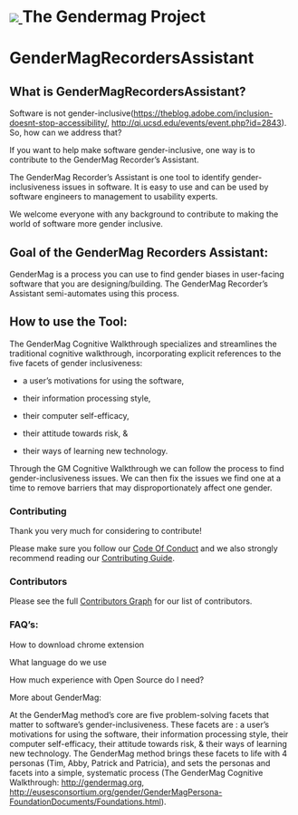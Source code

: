 
<h1>
  <a href="http://gendermag.org" title="Gendermag">
    <img src="http://gendermag.org/images/rsz_profile_pic.png">
  </a>
  The Gendermag Project
</h1>


# GenderMagRecordersAssistant

## What is GenderMagRecordersAssistant?

Software is not gender-inclusive(https://theblog.adobe.com/inclusion-doesnt-stop-accessibility/, http://qi.ucsd.edu/events/event.php?id=2843).  So, how can we address that?  

If you want to help make software gender-inclusive, one way is to contribute to the GenderMag Recorder’s Assistant. 

The GenderMag Recorder’s Assistant is one tool to identify gender-inclusiveness issues in software. It is easy to use and can be used by software engineers to management to usability experts.

We welcome everyone with any background to contribute to making the world of software more gender inclusive.
    

## Goal of the GenderMag Recorders Assistant: 

GenderMag is a process you can use to find gender biases in user-facing software that you are designing/building. The GenderMag Recorder’s Assistant semi-automates using this process.

## How to use the Tool:
The GenderMag Cognitive Walkthrough specializes and streamlines the traditional cognitive walkthrough, incorporating explicit references to the five facets of gender inclusiveness:

- a user’s motivations for using the software,

- their information processing style,

- their computer self-efficacy,

- their attitude towards risk, &

- their ways of learning new technology. 

Through the GM Cognitive Walkthrough we can follow the process to find gender-inclusiveness issues. We can then fix the issues we find one at a time to remove barriers that may disproportionately affect one gender.



### Contributing

Thank you very much for considering to contribute!

Please make sure you follow our [Code Of Conduct]() and we also strongly recommend reading our [Contributing Guide](https://github.com/mendezc1/GenderMagRecordersAssistant/blob/master/Contributing.MD).


### Contributors


Please see the full
[Contributors Graph](https://github.com/mendezc1/GenderMagRecordersAssistant/graphs/contributors) for our
list of contributors.


### FAQ’s:
How to download chrome extension

What language do we use

How much experience with Open Source do I need?

More about GenderMag:

At the GenderMag method’s core are five problem-solving facets that matter to software’s gender-inclusiveness. These facets are :
a user’s motivations for using the software,
their information processing style,
their computer self-efficacy,
their attitude towards risk, &
their ways of learning new technology.
The GenderMag method brings these facets to life with 4 personas (Tim, Abby, Patrick and Patricia), and sets the personas and facets into a simple, systematic process (The GenderMag Cognitive Walkthrough: http://gendermag.org, http://eusesconsortium.org/gender/GenderMagPersona-FoundationDocuments/Foundations.html).


